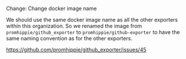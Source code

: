 Change: Change docker image name

We should use the same docker image name as all the other exporters within this
organization. So we renamed the image from `promhippie/github_exporter` to
`promhippie/github-exporter` to have the same naming convention as for the other
exporters.

https://github.com/promhippie/github_exporter/issues/45
